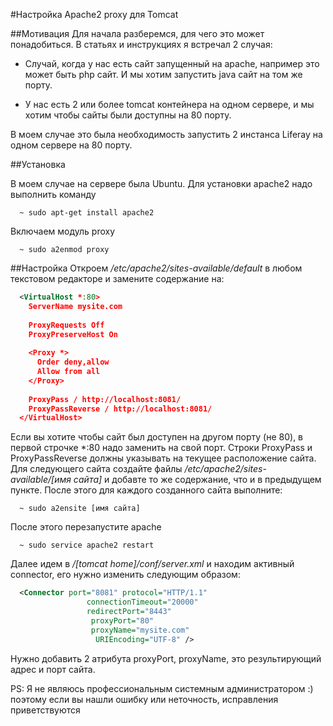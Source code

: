 #Настройка Apache2 proxy для Tomcat

##Мотивация
Для начала разберемся, для чего это может понадобиться. 
В статьях и инструкциях я встречал 2 случая:

* Случай, когда у нас есть сайт запущенный на apache, например это может быть php сайт. И мы хотим запустить java сайт на том же порту.

* У нас есть 2 или более tomcat контейнера на одном сервере, и мы хотим чтобы сайты были доступны на 80 порту.

В моем случае это была необходимость запустить 2 инстанса Liferay на одном сервере на 80 порту.

##Установка

В моем случае на сервере была Ubuntu. Для установки apachе2 надо выполнить команду

```
  ~ sudo apt-get install apache2
```

Включаем модуль proxy

```
  ~ sudo a2enmod proxy
```

##Настройка
Откроем */etc/apache2/sites-available/default* в любом текстовом редакторе и замените содержание на:

```xml
  <VirtualHost *:80>
    ServerName mysite.com
  
    ProxyRequests Off
    ProxyPreserveHost On
  
    <Proxy *>
      Order deny,allow
      Allow from all
    </Proxy>
  
    ProxyPass / http://localhost:8081/
    ProxyPassReverse / http://localhost:8081/
  </VirtualHost>
```

Если вы хотите чтобы сайт был доступен на другом порту (не 80), в первой строчке *:80 надо заменить на свой порт. Строки ProxyPass и ProxyPassReverse должны указывать на текущее расположение сайта.
Для следующего сайта создайте файлы */etc/apache2/sites-available/[имя сайта]* и добавте то же содержание, что и в предыдущем пункте.
После этого для каждого созданного сайта выполните: 

```
  ~ sudo a2ensite [имя сайта]
```

После этого перезапустите apache

```
  ~ sudo service apache2 restart
```

Далее идем в */[tomcat home]/conf/server.xml* и находим активный connector, его нужно изменить следующим образом:

```xml
  <Connector port="8081" protocol="HTTP/1.1" 
                 connectionTimeout="20000" 
                 redirectPort="8443" 
                  proxyPort="80" 
                  proxyName="mysite.com" 
                   URIEncoding="UTF-8" />
```

Нужно добавить 2 атрибута proxyPort, proxyName, это результирующий адрес и порт сайта.

PS: Я не являюсь профессиональным системным администратором :) поэтому если вы нашли ошибку или неточность, исправления приветствуются



